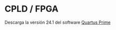 # CPLD / FPGA

Descarga la versión 24.1 del software [Quartus Prime](https://www.intel.com/content/www/us/en/software-kit/849753/intel-quartus-prime-standard-edition-design-software-version-24-1-for-windows.html)

